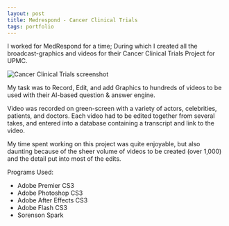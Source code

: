 ```yaml
---
layout: post
title: Medrespond - Cancer Clinical Trials
tags: portfolio
---
```


I worked for MedRespond for a time; During which I created all the broadcast-graphics and videos for their Cancer Clinical Trials Project for UPMC. <!--more-->

![Cancer Clinical Trials screenshot](http://4.bp.blogspot.com/_KHL6Vvj96Eo/S9BXOuh79ZI/AAAAAAAAAmw/o_6l5ElnYyk/s320/medRespond.png)

My task was to Record, Edit, and add Graphics to hundreds of videos to be used with their AI-based question & answer engine.

Video was recorded on green-screen with a variety of actors, celebrities, patients, and doctors. Each video had to be edited together from several takes, and entered into a database containing a transcript and link to the video.

My time spent working on this project was quite enjoyable, but also daunting because of the sheer volume of videos to be created (over 1,000) and the detail put into most of the edits.

Programs Used:

* Adobe Premier CS3
* Adobe Photoshop CS3
* Adobe After Effects CS3
* Adobe Flash CS3
* Sorenson Spark

